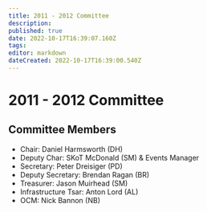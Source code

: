 ```yaml
---
title: 2011 - 2012 Committee
description: 
published: true
date: 2022-10-17T16:39:07.160Z
tags: 
editor: markdown
dateCreated: 2022-10-17T16:39:00.540Z
---
```


# 2011 - 2012 Committee

## Committee Members

-   Chair: Daniel Harmsworth (DH)
-   Deputy Char: SKoT McDonald (SM) & Events Manager
-   Secretary: Peter Dreisiger (PD)
-   Deputy Secretary: Brendan Ragan (BR)
-   Treasurer: Jason Muirhead (SM)
-   Infrastructure Tsar: Anton Lord (AL)
-   OCM: Nick Bannon (NB)
